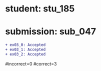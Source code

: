 # student: stu_185
# submission: sub_047

```diff
+ ex03_0: Accepted
+ ex03_1: Accepted
+ ex03_2: Accepted
```
#incorrect=0
#correct=3
